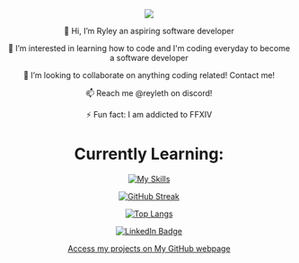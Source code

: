 <div align="center">
<div id="header" align="center">
<img src="https://media.giphy.com/media/v1.Y2lkPTc5MGI3NjExZmhoNGN3bHIzbjFuOGg3anE0MG10cnNoeGxjeHNrY3FicGdnMGI2ZyZlcD12MV9pbnRlcm5hbF9naWZfYnlfaWQmY3Q9dHM/qEqiI3Oq7vBkoE236M/giphy.gif">
</div>


 👋 Hi, I’m Ryley an aspiring software developer

 👀 I’m interested in learning how to code and I'm coding everyday to become a software developer

 💞️ I’m looking to collaborate on anything coding related! Contact me!

 📫 Reach me @reyleth on discord!

 ⚡ Fun fact: I am addicted to FFXIV

# Currently Learning:
[![My Skills](https://skillicons.dev/icons?i=html,css,js,py,cs)](https://skillicons.dev)

[![GitHub Streak](https://streak-stats.demolab.com?user=Reyleth&theme=darcula&hide_border=true&date_format=j%20M%5B%20Y%5D)](https://git.io/streak-stats)

[![Top Langs](https://github-readme-stats.vercel.app/api/top-langs/?username=reyleth&theme=dark)](https://github.com/anuraghazra/github-readme-stats)


<div id="badges">
  <a href="https://www.linkedin.com/in/ryley-croucher-956b512b7/">
    <img src="https://img.shields.io/badge/LinkedIn-blue?style=for-the-badge&logo=linkedin&logoColor=white" alt="LinkedIn Badge"/>
</div>

Access my projects on <a href="https://reyleth.github.io/" target="_blank">My GitHub webpage</a>
</div>
<!---
Reyleth/Reyleth is a ✨ special ✨ repository because its `README.md` (this file) appears on your GitHub profile.
You can click the Preview link to take a look at your changes.
--->
